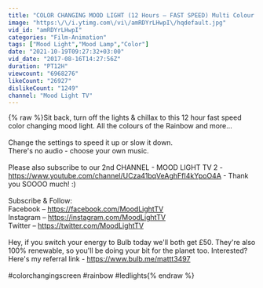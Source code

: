 ```yaml
---
title: "COLOR CHANGING MOOD LIGHT (12 Hours – FAST SPEED) Multi Colour Screen – Relaxing Rainbow colours"
image: "https:\/\/i.ytimg.com\/vi\/amRDYrLHwpI\/hqdefault.jpg"
vid_id: "amRDYrLHwpI"
categories: "Film-Animation"
tags: ["Mood Light","Mood Lamp","Color"]
date: "2021-10-19T09:27:32+03:00"
vid_date: "2017-08-16T14:27:56Z"
duration: "PT12H"
viewcount: "6968276"
likeCount: "26927"
dislikeCount: "1249"
channel: "Mood Light TV"
---
```

{% raw %}Sit back, turn off the lights &amp; chillax to this 12 hour fast speed color changing mood light. All the colours of the Rainbow and more…<br /><br />Change the settings to speed it up or slow it down.<br />There's no audio - choose your own music.<br /><br />Please also subscribe to our 2nd CHANNEL - MOOD LIGHT TV 2 - <a rel="nofollow" target="blank" href="https://www.youtube.com/channel/UCza41bqVeAghFfI4kYpoO4A">https://www.youtube.com/channel/UCza41bqVeAghFfI4kYpoO4A</a> - Thank you SOOOO much! :)<br /><br />Subscribe &amp; Follow:<br />Facebook – <a rel="nofollow" target="blank" href="https://facebook.com/MoodLightTV">https://facebook.com/MoodLightTV</a><br />Instagram – <a rel="nofollow" target="blank" href="https://instagram.com/MoodLightTV">https://instagram.com/MoodLightTV</a><br />Twitter – <a rel="nofollow" target="blank" href="https://twitter.com/MoodLightTV">https://twitter.com/MoodLightTV</a><br /><br />Hey, if you switch your energy to Bulb today we'll both get £50. They're also 100% renewable, so you'll be doing your bit for the planet too. Interested? Here's my referral link - <a rel="nofollow" target="blank" href="https://www.bulb.me/mattt3497">https://www.bulb.me/mattt3497</a><br /><br />#colorchangingscreen #rainbow #ledlights{% endraw %}
